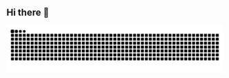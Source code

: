 ## Hi there 👋

<!--
**Eduaaard/Eduaaard** is a ✨ _special_ ✨ repository because its `README.md` (this file) appears on your GitHub profile.

Here are some ideas to get you started:

- 🔭 I’m currently working on ...
- 🌱 I’m currently learning ...
- 👯 I’m looking to collaborate on ...
- 🤔 I’m looking for help with ...
- 💬 Ask me about ...
- 📫 How to reach me: ...
- 😄 Pronouns: ...
- ⚡ Fun fact: ...
-->
<picture>
  <source
    media="(prefers-color-scheme: dark)"
    srcset="https://raw.githubusercontent.com/Eduaaard/Eduaaard/output/github-contribution-grid-snake-dark.svg"
  />
  <source
    media="(prefers-color-scheme: light)"
    srcset="https://raw.githubusercontent.com/Eduaaard/Eduaaard/output/github-contribution-grid-snake.svg"
  />
  <img
    alt="github contribution grid snake animation"
    src="https://raw.githubusercontent.com/Eduaaard/Eduaaard/output/github-contribution-grid-snake.svg"
  />
</picture>
